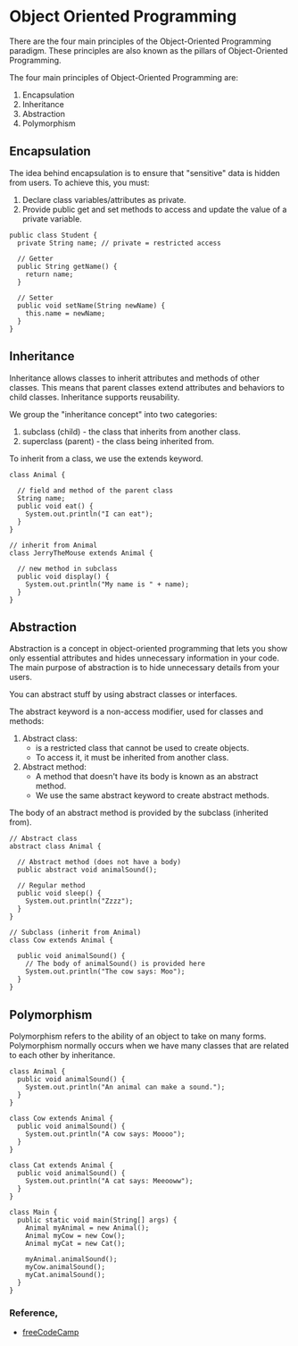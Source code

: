 # Object Oriented Programming

There are the four main principles of the Object-Oriented Programming paradigm. These principles are also known as the pillars of Object-Oriented Programming.

The four main principles of Object-Oriented Programming are:

1. Encapsulation
2. Inheritance
3. Abstraction
4. Polymorphism

## Encapsulation

The idea behind encapsulation is to ensure that "sensitive" data is hidden from users. To achieve this, you must:

1. Declare class variables/attributes as private.
2. Provide public get and set methods to access and update the value of a private variable.

```
public class Student {
  private String name; // private = restricted access

  // Getter
  public String getName() {
    return name;
  }

  // Setter
  public void setName(String newName) {
    this.name = newName;
  }
}
```

## Inheritance
Inheritance allows classes to inherit attributes and methods of other classes. This means that parent classes extend attributes and behaviors to child classes. Inheritance supports reusability.

We group the "inheritance concept" into two categories:

1. subclass (child) - the class that inherits from another class.
2. superclass (parent) - the class being inherited from.

To inherit from a class, we use the extends keyword.

```
class Animal {

  // field and method of the parent class
  String name;
  public void eat() {
    System.out.println("I can eat");
  }
}

// inherit from Animal
class JerryTheMouse extends Animal {

  // new method in subclass
  public void display() {
    System.out.println("My name is " + name);
  }
}
```

## Abstraction
Abstraction is a concept in object-oriented programming that lets you show only essential attributes and hides unnecessary information in your code. The main purpose of abstraction is to hide unnecessary details from your users.

You can abstract stuff by using abstract classes or interfaces.

The abstract keyword is a non-access modifier, used for classes and methods:

1. Abstract class: 
    - is a restricted class that cannot be used to create objects. 
    - To access it, it must be inherited from another class.
2. Abstract method: 
    - A method that doesn't have its body is known as an abstract method. 
    - We use the same abstract keyword to create abstract methods.

The body of an abstract method is provided by the subclass (inherited from).

```
// Abstract class
abstract class Animal {

  // Abstract method (does not have a body)
  public abstract void animalSound();

  // Regular method
  public void sleep() {
    System.out.println("Zzzz");
  }
}

// Subclass (inherit from Animal)
class Cow extends Animal {
    
  public void animalSound() {
    // The body of animalSound() is provided here
    System.out.println("The cow says: Moo");
  }
}
```

## Polymorphism
Polymorphism refers to the ability of an object to take on many forms. Polymorphism normally occurs when we have many classes that are related to each other by inheritance.

```
class Animal {
  public void animalSound() {
    System.out.println("An animal can make a sound.");
  }
}

class Cow extends Animal {
  public void animalSound() {
    System.out.println("A cow says: Moooo");
  }
}

class Cat extends Animal {
  public void animalSound() {
    System.out.println("A cat says: Meeooww");
  }
}

class Main {
  public static void main(String[] args) {
    Animal myAnimal = new Animal();
    Animal myCow = new Cow();
    Animal myCat = new Cat();
        
    myAnimal.animalSound();
    myCow.animalSound();
    myCat.animalSound();
  }
}
```

### Reference,
- [freeCodeCamp](https://www.freecodecamp.org/news/object-oriented-programming-concepts-java/)